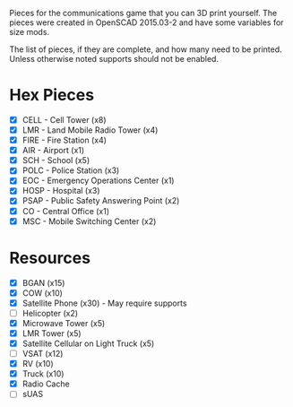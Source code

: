 Pieces for the communications game that you can 3D print yourself. The pieces
were created in OpenSCAD 2015.03-2 and have some variables for size mods.

The list of pieces, if they are complete, and how many need to be printed.
Unless otherwise noted supports should not be enabled.

# Hex Pieces
- [x] CELL - Cell Tower (x8)
- [x] LMR - Land Mobile Radio Tower (x4)
- [x] FIRE - Fire Station (x4)
- [x] AIR - Airport (x1)
- [x] SCH - School (x5)
- [x] POLC - Police Station (x3)
- [x] EOC - Emergency Operations Center (x1)
- [x] HOSP - Hospital (x3)
- [x] PSAP - Public Safety Answering Point (x2)
- [x] CO - Central Office (x1)
- [x] MSC - Mobile Switching Center (x2)

# Resources
- [x] BGAN (x15)
- [x] COW (x10)
- [x] Satellite Phone (x30) - May require supports
- [ ] Helicopter (x2)
- [x] Microwave Tower (x5)
- [x] LMR Tower (x5)
- [x] Satellite Cellular on Light Truck (x5)
- [ ] VSAT (x12)
- [x] RV (x10)
- [x] Truck (x10)
- [x] Radio Cache
- [ ] sUAS
